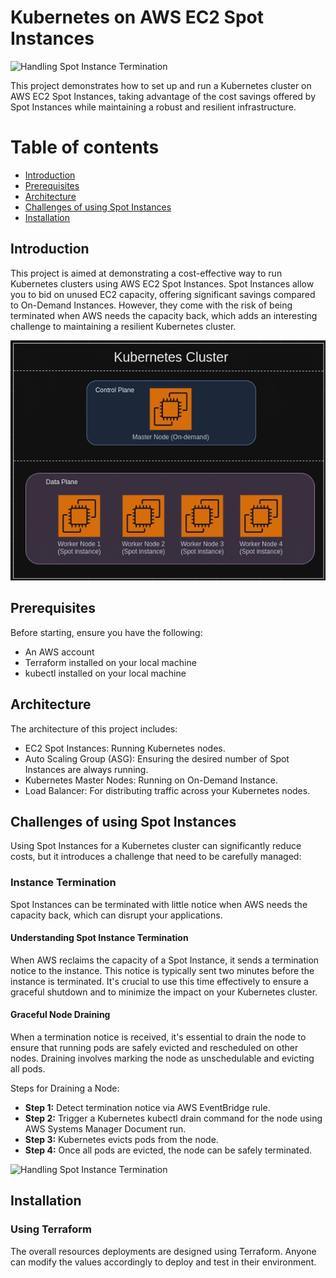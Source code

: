 # Kubernetes on AWS EC2 Spot Instances

![Handling Spot Instance Termination](<assets/Spot-Int-Sig-handling.gif>)

This project demonstrates how to set up and run a Kubernetes cluster on AWS EC2 Spot Instances, taking advantage of the cost savings offered by Spot Instances while maintaining a robust and resilient infrastructure.

# Table of contents
* [Introduction](#introduction)
* [Prerequisites](#prerequisites)
* [Architecture](#architecture)
* [Challenges of using Spot Instances](#challenges-of-using-spot-instances)
* [Installation](#installation)

## Introduction
This project is aimed at demonstrating a cost-effective way to run Kubernetes clusters using AWS EC2 Spot Instances. Spot Instances allow you to bid on unused EC2 capacity, offering significant savings compared to On-Demand Instances. However, they come with the risk of being terminated when AWS needs the capacity back, which adds an interesting challenge to maintaining a resilient Kubernetes cluster.

![Overall Structure](<assets/overall-structure.gif>)

## Prerequisites
Before starting, ensure you have the following:

* An AWS account
* Terraform installed on your local machine
* kubectl installed on your local machine

## Architecture
The architecture of this project includes:

* EC2 Spot Instances: Running Kubernetes nodes.
* Auto Scaling Group (ASG): Ensuring the desired number of Spot Instances are always running.
* Kubernetes Master Nodes: Running on On-Demand Instance.
* Load Balancer: For distributing traffic across your Kubernetes nodes.

## Challenges of using Spot Instances
Using Spot Instances for a Kubernetes cluster can significantly reduce costs, but it introduces a challenge that need to be carefully managed:

### Instance Termination
Spot Instances can be terminated with little notice when AWS needs the capacity back, which can disrupt your applications.

#### Understanding Spot Instance Termination
When AWS reclaims the capacity of a Spot Instance, it sends a termination notice to the instance. This notice is typically sent two minutes before the instance is terminated. It's crucial to use this time effectively to ensure a graceful shutdown and to minimize the impact on your Kubernetes cluster.

#### Graceful Node Draining
When a termination notice is received, it's essential to drain the node to ensure that running pods are safely evicted and rescheduled on other nodes. Draining involves marking the node as unschedulable and evicting all pods.

Steps for Draining a Node:

* **Step 1:** Detect termination notice via AWS EventBridge rule.
* **Step 2:** Trigger a Kubernetes kubectl drain command for the node using AWS Systems Manager Document run.
* **Step 3:** Kubernetes evicts pods from the node.
* **Step 4:** Once all pods are evicted, the node can be safely terminated.

![Handling Spot Instance Termination](<assets/Spot-Int-Sig-handling.gif>)

## Installation
### Using Terraform
The overall resources deployments are designed using Terraform. Anyone can modify the values accordingly to deploy and test in their environment.